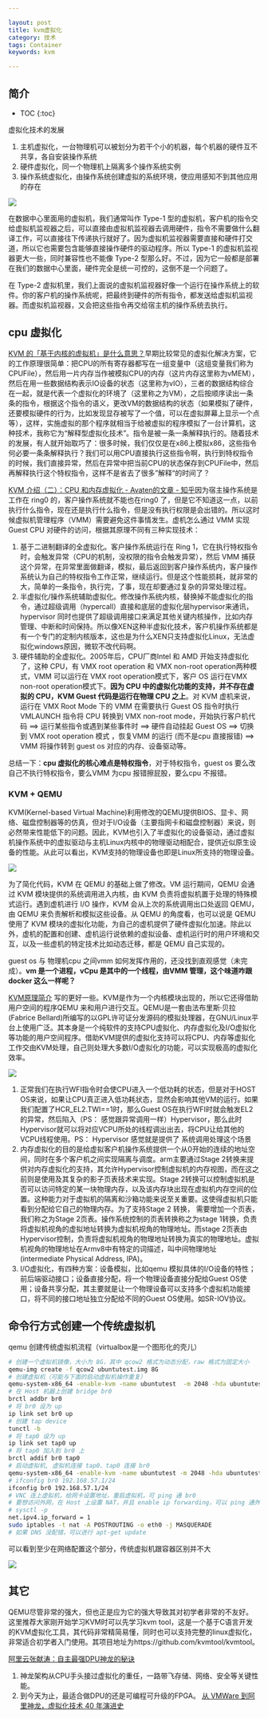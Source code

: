 ```yaml
---

layout: post
title: kvm虚拟化
category: 技术
tags: Container
keywords: kvm

---
```


## 简介

* TOC
{:toc}

虚拟化技术的发展
1. 主机虚拟化，一台物理机可以被划分为若干个小的机器，每个机器的硬件互不共享，各自安装操作系统
2. 硬件虚拟化，同一个物理机上隔离多个操作系统实例
3. 操作系统虚拟化，由操作系统创建虚拟的系统环境，使应用感知不到其他应用的存在

![](/public/upload/container/vmm.jpeg)

在数据中心里面用的虚拟机，我们通常叫作 Type-1 型的虚拟机，客户机的指令交给虚拟机监视器之后，可以直接由虚拟机监视器去调用硬件，指令不需要做什么翻译工作，可以直接往下传递执行就好了。因为虚拟机监视器需要直接和硬件打交道，所以它也需要包含能够直接操作硬件的驱动程序。所以 Type-1 的虚拟机监视器更大一些，同时兼容性也不能像 Type-2 型那么好。不过，因为它一般都是部署在我们的数据中心里面，硬件完全是统一可控的，这倒不是一个问题了。

在 Type-2 虚拟机里，我们上面说的虚拟机监视器好像一个运行在操作系统上的软件。你的客户机的操作系统呢，把最终到硬件的所有指令，都发送给虚拟机监视器。而虚拟机监视器，又会把这些指令再交给宿主机的操作系统去执行。

## cpu 虚拟化

[KVM 的「基于内核的虚拟机」是什么意思？](https://www.zhihu.com/question/24123210/answer/100874195)早期比较常见的虚拟化解决方案，它的工作原理很简单：把CPU的所有寄存器都写在一组变量中（这组变量我们称为CPUFile），然后用一片内存当作被模拟CPU的内存（这片内存这里称为vMEM），然后在用一些数据结构表示IO设备的状态（这里称为vIO），三者的数据结构综合在一起，就是代表一个虚拟化的环境了（这里称之为VM），之后按顺序读出一条条的指令，根据这个指令的语义，更改VM的数据结构的状态（如果模拟了硬件，还要模拟硬件的行为，比如发现显存被写了一个值，可以在虚拟屏幕上显示一个点等），这样，实施虚拟的那个程序就相当于给被虚拟的程序模拟了一台计算机，这种技术，我称它为“解释型虚拟化技术”。指令是被一条一条解释执行的。随着技术的发展，有人就开始取巧了：很多时候，我们仅仅是在x86上模拟x86，这些指令何必要一条条解释执行？我们可以用CPU直接执行这些指令啊，执行到特权指令的时候，我们直接异常，然后在异常中把当前CPU的状态保存到CPUFile中，然后再解释执行这个特权指令，这样不是省去了很多”解释“的时间了？

[KVM 介绍（二）：CPU 和内存虚拟化 - Avaten的文章 - 知乎](https://zhuanlan.zhihu.com/p/31895393)因为宿主操作系统是工作在 ring0 的，客户操作系统就不能也在ring0 了，但是它不知道这一点，以前执行什么指令，现在还是执行什么指令，但是没有执行权限是会出错的。所以这时候虚拟机管理程序（VMM）需要避免这件事情发生。虚机怎么通过 VMM 实现 Guest CPU 对硬件的访问，根据其原理不同有三种实现技术： 

1. 基于二进制翻译的全虚拟化。客户操作系统运行在 Ring 1，它在执行特权指令时，会触发异常（CPU的机制，没权限的指令会触发异常），然后 VMM 捕获这个异常，在异常里面做翻译，模拟，最后返回到客户操作系统内，客户操作系统认为自己的特权指令工作正常，继续运行。但是这个性能损耗，就非常的大，简单的一条指令，执行完，了事，现在却要通过复杂的异常处理过程。
2.  半虚拟化/操作系统辅助虚拟化。修改操作系统内核，替换掉不能虚拟化的指令，通过超级调用（hypercall）直接和底层的虚拟化层hypervisor来通讯，hypervisor 同时也提供了超级调用接口来满足其他关键内核操作，比如内存管理、中断和时间保持。所以像XEN这种半虚拟化技术，客户机操作系统都是有一个专门的定制内核版本，这也是为什么XEN只支持虚拟化Linux，无法虚拟化windows原因，微软不改代码啊。
3. 硬件辅助的全虚拟化。2005年后，CPU厂商Intel 和 AMD 开始支持虚拟化了，这种 CPU，有 VMX root operation 和 VMX non-root operation两种模式，VMM 可以运行在 VMX root operation模式下，客户 OS 运行在VMX non-root operation模式下。**因为 CPU 中的虚拟化功能的支持，并不存在虚拟的 CPU，KVM Guest 代码是运行在物理 CPU 之上**。对 KVM 虚机来说，运行在 VMX Root Mode 下的 VMM 在需要执行 Guest OS 指令时执行 VMLAUNCH 指令将 CPU 转换到 VMX non-root mode，开始执行客户机代码 ==> 运行某些指令或遇到某些事件时 ==> 硬件自动挂起 Guest OS ==> 切换到 VMX root operation 模式 ，恢复VMM 的运行 (而不是cpu 直接报错) ==> VMM 将操作转到 guest os 对应的内存、设备驱动等。

总结一下：**cpu 虚拟化的核心难点是特权指令**，对于特权指令，guest os 要么改自己不执行特权指令，要么VMM 为cpu 报错擦屁股，要么cpu 不报错。



### KVM + QEMU

KVM(Kernel-based Virtual Machine)利用修改的QEMU提供BIOS、显卡、网络、磁盘控制器等的仿真，但对于I/O设备（主要指网卡和磁盘控制器）来说，则必然带来性能低下的问题。因此，KVM也引入了半虚拟化的设备驱动，通过虚拟机操作系统中的虚拟驱动与主机Linux内核中的物理驱动相配合，提供近似原生设备的性能。从此可以看出，KVM支持的物理设备也即是Linux所支持的物理设备。

![](/public/upload/container/kvm.jpeg)

为了简化代码，KVM 在 QEMU 的基础上做了修改。VM 运行期间，QEMU 会通过 KVM 模块提供的系统调用进入内核，由 KVM 负责将虚拟机置于处理的特殊模式运行。遇到虚机进行 I/O 操作，KVM 会从上次的系统调用出口处返回 QEMU，由 QEMU 来负责解析和模拟这些设备。从 QEMU 的角度看，也可以说是 QEMU 使用了 KVM 模块的虚拟化功能，为自己的虚机提供了硬件虚拟化加速。除此以外，虚机的配置和创建、虚机运行说依赖的虚拟设备、虚机运行时的用户环境和交互，以及一些虚机的特定技术比如动态迁移，都是 QEMU 自己实现的。

guest os 与 物理机cpu 之间vmm 如何发挥作用的，还没找到直观感觉（未完成）。**vm 是一个进程，vCpu 是其中的一个线程，由VMM 管理，这个味道咋跟docker 这么一样呢？**

[KVM原理简介](https://mp.weixin.qq.com/s/50cGK-z9zZZAI9FR1BNDYQ) 写的更好一些。KVM是作为一个内核模块出现的，所以它还得借助用户空间的程序QEMU 来和用户进行交互。QEMU是一套由法布里斯·贝拉(Fabrice Bellard)所编写的以GPL许可证分发源码的模拟处理器，在GNU/Linux平台上使用广泛。其本身是一个纯软件的支持CPU虚拟化、内存虚拟化及I/O虚拟化等功能的用户空间程序。借助KVM提供的虚拟化支持可以将CPU、内存等虚拟化工作交由KVM处理，自己则处理大多数I/O虚拟化的功能，可以实现极高的虚拟化效率。

![](/public/upload/container/kvm_overview.png)

1. 正常我们在执行WFI指令时会使CPU进入一个低功耗的状态，但是对于HOST OS来说，如果让CPU真正进入低功耗状态，显然会影响其他VM的运行。如果我们配置了HCR_EL2.TWI==1时，那么Guest OS在执行WFI时就会触发EL2的异常，然后陷入（PS： 感觉跟异常调用一样）Hypervisor，那么此时Hypervisor就可以将对应VCPU所处的线程调出出去，将CPU让给其他的VCPU线程使用。PS： Hypervisor 感觉就是提供了 系统调用处理这个场景
2. 内存虚拟化的目的是给虚拟客户机操作系统提供一个从0开始的连续的地址空间，同时在多个客户机之间实现隔离与调度。arm主要通过Stage 2转换来提供对内存虚拟化的支持，其允许Hypervisor控制虚拟机的内存视图，而在这之前则是使用及其复杂的影子页表技术来实现。Stage 2转换可以控制虚拟机是否可以访问特定的某一块物理内存，以及该内存块出现在虚拟机内存空间的位置。这种能力对于虚拟机的隔离和沙箱功能来说至关重要。这使得虚拟机只能看到分配给它自己的物理内存。为了支持Stage 2 转换， 需要增加一个页表，我们称之为Stage 2页表。操作系统控制的页表转换称之为stage 1转换，负责将虚拟机视角的虚拟地址转换为虚拟机视角的物理地址。而stage 2页表由Hypervisor控制，负责将虚拟机视角的物理地址转换为真实的物理地址。虚拟机视角的物理地址在Armv8中有特定的词描述，叫中间物理地址(intermediate Physical Address, IPA)。
3. I/O虚拟化，有四种方案：设备模拟，比如qemu 模拟具体的I/O设备的特性；前后端驱动接口；设备直接分配，将一个物理设备直接分配给Guest OS使用；设备共享分配，其主要就是让一个物理设备可以支持多个虚拟机功能接口，将不同的接口地址独立分配给不同的Guest OS使用。如SR-IOV协议。


## 命令行方式创建一个传统虚拟机

qemu 创建传统虚拟机流程（virtualbox是一个图形化的壳儿）

```sh
# 创建一个虚拟机镜像，大小为 8G，其中 qcow2 格式为动态分配，raw 格式为固定大小
qemu-img create -f qcow2 ubuntutest.img 8G
# 创建虚拟机（可能与下面的启动虚拟机操作重复）
qemu-system-x86_64 -enable-kvm -name ubuntutest  -m 2048 -hda ubuntutest.img -cdrom ubuntu-14.04-server-amd64.iso -boot d -vnc :19
# 在 Host 机器上创建 bridge br0
brctl addbr br0
# 将 br0 设为 up
ip link set br0 up
# 创建 tap device
tunctl -b
# 将 tap0 设为 up
ip link set tap0 up
# 将 tap0 加入到 br0 上
brctl addif br0 tap0
# 启动虚拟机, 虚拟机连接 tap0、tap0 连接 br0
qemu-system-x86_64 -enable-kvm -name ubuntutest -m 2048 -hda ubuntutest.qcow2 -vnc :19 -net nic,model=virtio -nettap,ifname=tap0,script=no,downscript=no
# ifconfig br0 192.168.57.1/24
ifconfig br0 192.168.57.1/24
# VNC 连上虚拟机，给网卡设置地址，重启虚拟机，可 ping 通 br0
# 要想访问外网，在 Host 上设置 NAT，并且 enable ip forwarding，可以 ping 通外网网关。
# sysctl -p
net.ipv4.ip_forward = 1
sudo iptables -t nat -A POSTROUTING -o eth0 -j MASQUERADE
# 如果 DNS 没配错，可以进行 apt-get update
```

可以看到至少在网络配置这个部分，传统虚拟机跟容器区别并不大

![](/public/upload/container/container_vs_vm.png)

## 其它

QEMU尽管非常的强大，但也正是应为它的强大导致其对初学者非常的不友好。这里推荐大家刚开始学习KVM时可以先学习kvm tool，这是一个基于C语言开发的KVM虚拟化工具，其代码非常精简易懂，同时也可以支持完整的linux虚拟化，非常适合初学者入门使用。其项目地址为https://github.com/kvmtool/kvmtool。

[阿里云张献涛：自主最强DPU神龙的秘诀](https://mp.weixin.qq.com/s/j7HiiNwbiIPwWFf6kCGfwQ)
1. 神龙架构从CPU手头接过虚拟化的重任，一路带飞存储、网络、安全等关键性能。
1. 到今天为止，最适合做DPU的还是可编程可升级的FPGA。
[从 VMWare 到阿里神龙，虚拟化技术 40 年演进史](https://developer.aliyun.com/article/767355)






